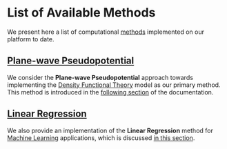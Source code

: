 # List of Available Methods

We present here a list of computational [methods](../methods/overview.md) implemented on our platform to date.

## [Plane-wave Pseudopotential](pseudopotential/overview.md)

We consider the **Plane-wave Pseudopotential** approach towards implementing the [Density Functional Theory](../models-directory/dft/overview.md) model as our primary method. This method is introduced in the [following section](pseudopotential/overview.md) of the documentation.

## [Linear Regression](linear-regression/overview.md)

We also provide an implementation of the **Linear Regression** method for [Machine Learning](../models-directory/machine-learning/overview.md) applications, which is discussed [in this section](linear-regression/overview.md).
